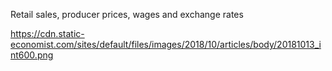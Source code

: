 Retail sales, producer prices, wages and exchange rates

https://cdn.static-economist.com/sites/default/files/images/2018/10/articles/body/20181013_int600.png